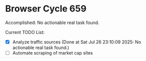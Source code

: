 # Browser Cycle 659

Accomplished: No actionable real task found.

Current TODO List:

- [x] Analyze traffic sources  (Done at Sat Jul 26 23:10:09 2025: No actionable real task found.)
- [ ] Automate scraping of market cap sites